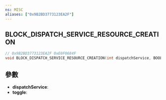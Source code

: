 ```yaml
---
ns: MISC
aliases: ["0x9B2BD3773123EA2F"]
---
```

## BLOCK_DISPATCH_SERVICE_RESOURCE_CREATION

```c
// 0x9B2BD3773123EA2F 0xE0F0684F
void BLOCK_DISPATCH_SERVICE_RESOURCE_CREATION(int dispatchService, BOOL toggle);
```


## 參數
* **dispatchService**: 
* **toggle**: 

